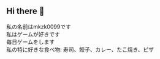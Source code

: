 ## Hi there 👋

私の名前はmkzk0099です  
私はゲームが好きです  
毎日ゲームをします  
私の特に好きな食べ物:
寿司、餃子、カレー、たこ焼き、ピザ　　　　
<!--
**mkzk0099/mkzk0099** is a ✨ _special_ ✨ repository because its `README.md` (this file) appears on your GitHub profile.

Here are some ideas to get you started:

aaaaaaaaaaaaaa
my name is mkzk0099
I like game
I play game everyday
I like sushi
I like curry-udon

私の名前はmkzk0099です
私はゲームが好きです
毎日ゲームをします
私は寿司が好きです
私はカレーうどんが好きです
-->
